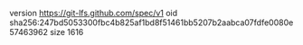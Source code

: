 version https://git-lfs.github.com/spec/v1
oid sha256:247bd5053300fbc4b825af1bd8f51461bb5207b2aabca07fdfe0080e57463962
size 1616
